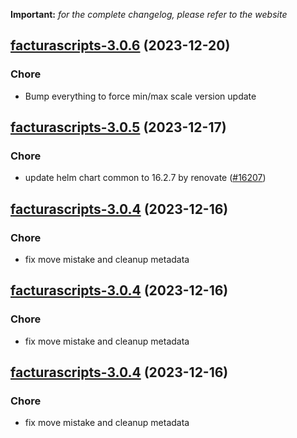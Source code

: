**Important:**
*for the complete changelog, please refer to the website*




## [facturascripts-3.0.6](https://github.com/truecharts/charts/compare/facturascripts-3.0.5...facturascripts-3.0.6) (2023-12-20)

### Chore

- Bump everything to force min/max scale version update
  
  


## [facturascripts-3.0.5](https://github.com/truecharts/charts/compare/facturascripts-3.0.4...facturascripts-3.0.5) (2023-12-17)

### Chore

- update helm chart common to 16.2.7 by renovate ([#16207](https://github.com/truecharts/charts/issues/16207))
  
  


## [facturascripts-3.0.4](https://github.com/truecharts/charts/compare/facturascripts-2.0.12...facturascripts-3.0.4) (2023-12-16)

### Chore

- fix move mistake and cleanup metadata
  
  


## [facturascripts-3.0.4](https://github.com/truecharts/charts/compare/facturascripts-2.0.12...facturascripts-3.0.4) (2023-12-16)

### Chore

- fix move mistake and cleanup metadata
  
  


## [facturascripts-3.0.4](https://github.com/truecharts/charts/compare/facturascripts-2.0.12...facturascripts-3.0.4) (2023-12-16)

### Chore

- fix move mistake and cleanup metadata
  
  